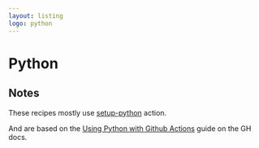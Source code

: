 ```yaml
---
layout: listing
logo: python
---
```

# Python

## Notes

These recipes mostly use [setup-python](https://github.com/actions/setup-python) action.

And are based on the [Using Python with Github Actions](https://help.github.com/en/actions/language-and-framework-guides/using-python-with-github-actions) guide on the GH docs.
